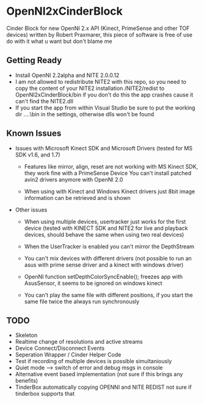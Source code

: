 OpenNI2xCinderBlock
===================

Cinder Block for new OpenNI 2.x API (Kinect, PrimeSense and other TOF devices) 
	written by Robert Praxmarer, this piece of software is free of use do with it what u want but don't blame me 

Getting Ready
-------------

* Install OpenNI 2.2alpha and NITE 2.0.0.12
* I am not allowed to redistribute NITE2 with this repo, so you need to copy the content of your NITE2 installation /NITE2/redist to OpenNI2xCinderBlock/bin
	if you don't do this the app crashes cause it can't find the NITE2.dll
* If you start the app from within Visual Studio be sure to put the working dir ..\..\bin in the settings, otherwise dlls won't be found

Known Issues 
------------

* Issues with Microsoft Kinect SDK and Microsoft Drivers (tested for MS SDK v1.6, and 1.7)

	* Features like mirror, align, reset are not working with MS Kinect SDK, they work fine with a PrimeSense Device
	  You can't install patched avin2 drivers anymore with OpenNI 2.0 

	* When using with Kinect and Windows Kinect drivers just 8bit image information can be retrieved and is shown

* Other issues
	
	* When using multiple devices, usertracker just works for the first device 
		(tested with KINECT SDK and NITE2 for live and playback devices, should behave the same when using two real devices)
	
	* When the UserTracker is enabled you can't mirror the DepthStream

	* You can't mix devices with different drivers (not possible to run an asus with prime sense driver and a kinect with windows driver)

	* OpenNI function setDepthColorSyncEnable(); freezes app with AsusSensor, it seems to be ignored on windows kinect 

	* You can't play the same file with different positions, if you start the same file twice the always run synchronously 

TODO
----

* Skeleton
* Realtime change of resolutions and active streams
* Device Connect/Disconnect Events
* Seperation Wrapper / Cinder Helper Code
* Test if recording of multiple devices is possible simultaniously
* Quiet mode --> switch of error and debug msgs in console
* Alternative event based implementation (not sure if this brings any benefits)
* TinderBox automatically copying OPENNI and NITE REDIST not sure if tinderbox supports that